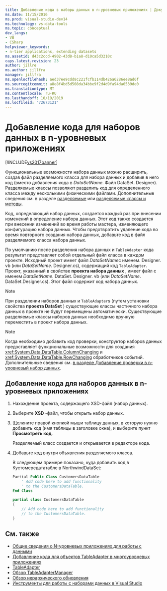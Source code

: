 ```yaml
---
title: Добавление кода в наборы данных в n-уровневых приложениях | Документация Майкрософт
ms.date: 11/15/2016
ms.prod: visual-studio-dev14
ms.technology: vs-data-tools
ms.topic: conceptual
dev_langs:
- VB
- CSharp
helpviewer_keywords:
- n-tier applications, extending datasets
ms.assetid: d43c2ccd-4902-43d8-b1a8-d10ca5d3210c
caps.latest.revision: 23
author: jillre
ms.author: jillfra
manager: jillfra
ms.openlocfilehash: aed37ee9cdd8c221fcfb114db426a6286ee8ad6f
ms.sourcegitcommit: a8e8f4bd5d508da34bbe9f2d4d9fa94da0539de0
ms.translationtype: MT
ms.contentlocale: ru-RU
ms.lasthandoff: 10/19/2019
ms.locfileid: "72673121"
---
```

# <a name="add-code-to-datasets-in-n-tier-applications"></a>Добавление кода для наборов данных в n-уровневых приложениях
[!INCLUDE[vs2017banner](../includes/vs2017banner.md)]

Функциональные возможности набора данных можно расширить, создав файл разделяемого класса для набора данных и добавив в него код (вместо добавления кода в *DataSetName*. Файл DataSet. Designer). Разделяемые классы позволяют разделить код для определенного класса между несколькими физическими файлами. Дополнительные сведения см. в разделе [разделяемые](https://msdn.microsoft.com/library/7adaef80-f435-46e1-970a-269fff63b448) или [разделяемые классы и методы](https://msdn.microsoft.com/library/804cecb7-62db-4f97-a99f-60975bd59fa1).

Код, определяющий набор данных, создается каждый раз при внесении изменений в определение набора данных. Этот код также создается при внесении изменений во время работы мастера, изменяющего конфигурацию набора данных. Чтобы предотвратить удаление кода во время повторного создания набора данных, добавьте код в файл разделяемого класса набора данных.

По умолчанию после разделения набора данных и `TableAdapter` кода результат представляет собой отдельный файл класса в каждом проекте. Исходный проект имеет файл *DataSetName*с именем. Designer. vb (или *DataSetName*. Designer.cs), содержащий код `TableAdapter`. Проект, указанный в свойстве **проекта набора данных** , имеет файл с именем *DataSetName*. DataSet. Designer. vb (или *DataSetName*. DataSet.Designer.cs). Этот файл содержит код набора данных.

> [!NOTE]
> При разделении наборов данных и `TableAdapter`s (путем установки свойства **проекта DataSet** ) существующие классы частичного набора данных в проекте не будут перемещены автоматически. Существующие разделяемые классы наборов данных необходимо вручную переместить в проект набора данных.

> [!NOTE]
> Когда необходимо добавить код проверки, конструктор наборов данных предоставляет функциональные возможности для создания <xref:System.Data.DataTable.ColumnChanging> и <xref:System.Data.DataTable.RowChanging> обработчиков событий. Дополнительные сведения см. [в разделе Добавление проверки в n-уровневый набор данных](../data-tools/add-validation-to-an-n-tier-dataset.md).

## <a name="add-code-to-datasets-in-n-tier-applications"></a>Добавление кода для наборов данных в n-уровневых приложениях

1. Нахождение проекта, содержащего XSD-файл (набор данных).

2. Выберите **XSD** -файл, чтобы открыть набор данных.

3. Щелкните правой кнопкой мыши таблицу данных, в которую нужно добавить код (имя таблицы в заголовке окна), и выберите пункт **Просмотреть код**.

     Разделяемый класс создается и открывается в редакторе кода.

4. Добавьте код внутри объявления разделяемого класса.

     В следующем примере показано, куда добавить код в Кустомерсдататабле в NorthwindDataSet:

    ```vb
    Partial Public Class CustomersDataTable
        ' Add code here to add functionality
        ' to the CustomersDataTable.
    End Class
    ```

    ```csharp
    partial class CustomersDataTable
    {
        // Add code here to add functionality
        // to the CustomersDataTable.
    }
    ```

## <a name="see-also"></a>См. также

- [Общие сведения о N-уровневых приложениях для работы с данными](../data-tools/n-tier-data-applications-overview.md)
- [Добавление кода для объектов TableAdapter в многоуровневых приложениях](../data-tools/add-code-to-tableadapters-in-n-tier-applications.md)
- [TableAdapter](https://msdn.microsoft.com/library/09416de9-134c-4dc7-8262-6c8d81e3f364)
- [Обзор TableAdapterManager](https://msdn.microsoft.com/library/33076d42-6b41-491a-ac11-6c6339aea650)
- [Обзор иерархического обновления](https://msdn.microsoft.com/library/c4f8e8b9-e4a5-4a02-8462-d03d1e8222d6)
- [Инструменты для работы с наборами данных в Visual Studio](../data-tools/dataset-tools-in-visual-studio.md)